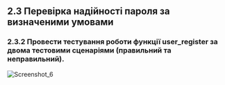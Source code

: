 ## 2.3 Перевірка надійності пароля за визначеними умовами
### 2.3.2 Провести тестування роботи функції user_register за двома тестовими сценаріями (правильний та неправильний).

![Screenshot_6](https://github.com/user-attachments/assets/b897c6c9-79ba-452a-8507-8c5562ddd977)
